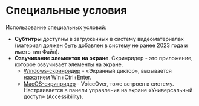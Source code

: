 # Специальные условия

Использование специальных условий:

* **Субтитры** доступны в загруженных в систему видеоматериалах (материал должен быть добавлен в систему не ранее 2023 года и иметь тип  Файл).
* **Озвучивание элементов на экране**. Скринридер - это приложение, которое озвучивает элементы на экране.
  * [Windows-скринридер](https://support.microsoft.com/ru-ru/windows/%D0%B3%D0%BB%D0%B0%D0%B2%D0%B0-1-%D0%B7%D0%BD%D0%B0%D0%BA%D0%BE%D0%BC%D1%81%D1%82%D0%B2%D0%BE-%D1%81-%D1%8D%D0%BA%D1%80%D0%B0%D0%BD%D0%BD%D1%8B%D0%BC-%D0%B4%D0%B8%D0%BA%D1%82%D0%BE%D1%80%D0%BE%D0%BC-7fe8fd72-541f-4536-7658-bfc37ddaf9c6) - «Экранный диктор», вызывается нажатием Win+Ctrl+Enter.
  * [MacOS-скринридер](https://support.apple.com/ru-ru/guide/voiceover/vo2682/mac)  - VoiceOver, тоже встроен в систему. Настраивается в панели управления на экране «Универсальный доступ» (Accessibility).
